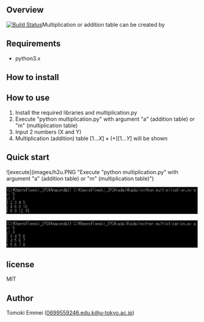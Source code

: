 ## Overview
[![Build Status](https://travis-ci.org/TomokiEmmei/kadai.svg?branch=master)](https://travis-ci.org/TomokiEmmei/kadai)Multiplication or addition table can be created by 
## Requirements
- python3.x
## How to install
## How to use
1. Install the required libraries and multiplication.py
2. Execute "python multiplication.py" with  argument "a" (addition table) or "m" (multiplication table)
3.  Input 2 numbers (X and Y)
4. Multiplication (addition) table  $[1...X]\times(+)[1...Y]$ will be shown

## Quick start
![execute](images/h2u.PNG "Execute "python multiplication.py" with  argument "a" (addition table) or "m" (multiplication table)")

![multi_table](images/multiplication.PNG "Multiplication table")

![add_table](images/addition.PNG "Addition table")

## license
MIT
## Author
Tomoki Emmei (0699559246.edu.k@u-tokyo.ac.jp)
